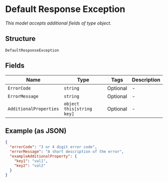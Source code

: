 
# Default Response Exception

*This model accepts additional fields of type object.*

## Structure

`DefaultResponseException`

## Fields

| Name | Type | Tags | Description |
|  --- | --- | --- | --- |
| `ErrorCode` | `string` | Optional | - |
| `ErrorMessage` | `string` | Optional | - |
| `AdditionalProperties` | `object this[string key]` | Optional | - |

## Example (as JSON)

```json
{
  "errorCode": "3 or 4 digit error code",
  "errorMessage": "A short description of the error",
  "exampleAdditionalProperty": {
    "key1": "val1",
    "key2": "val2"
  }
}
```

